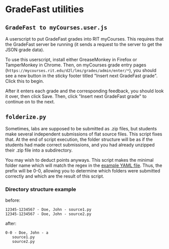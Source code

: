 # GradeFast utilities

## `GradeFast to myCourses.user.js`

A userscript to put GradeFast grades into RIT myCourses. This requires that the GradeFast server be
running (it sends a request to the server to get the JSON grade data).

To use this userscript, install either GreaseMonkey in Firefox or TamperMonkey in Chrome. Then, on
myCourses grade entry pages (`https://mycourses.rit.edu/d2l/lms/grades/admin/enter/*`), you should
see a new button in the sticky footer titled "Insert next GradeFast grade". Click this to begin.

After it enters each grade and the corresponding feedback, you should look it over, then click
Save. Then, click "Insert next GradeFast grade" to continue on to the next.

## `folderize.py`

Sometimes, labs are supposed to be submitted as .zip files, but students make several independent
submissions of flat source files. This script fixes that. At the end of script execution, the
folder structure will be as if the students had made correct submissions, and you had already
unzipped their .zip file into a subdirectory.

You may wish to deduct points anyways. This script makes the minimal folder name which will match
the regex in the [example YAML file](https://github.com/jhartz/gradefast/wiki/YAML-Format#example).
Thus, the prefix will be 0-0, allowing you to determine which folders were submitted correctly and
which are the result of this script.

### Directory structure example

before:

    12345-1234567 - Doe, John - source1.py
    12345-1234567 - Doe, John - source2.py

after:

    0-0 - Doe, John - a
       source1.py
       source2.py
